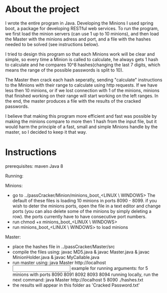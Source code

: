 # About the project

I wrote the entire program in Java. Developing the Minions I used spring boot, a package for developing RESTful web services. To run the program, we first load the minion servers (can use 1 up to 10 minions), and then load the Master with the minions adress and port, and a file with the hashes needed to be solved (see instructions below).

I tried to design this program so that each Minions work will be clear and simple, so every time a Minion is called to calculate, he always gets 1 hash to calculate and he compares 10^8 hashes(changing the last 7 digits, which means the range of the possible passwords is split to 10).

The Master then crack each hash seperatly, sending "calculate" instructions to the Minions with their range to calculate using http requests. If we have less then 10 minions, or if we lost connection with 1 of the minions, minions that finished working on their range will start working on the left ranges.
In the end, the master produces a file with the results of the cracked passwords.

I believe that making this program more efficient and fast was possible by making the minions compare to more then 1 hash from the input file, but it would harm the principle of a fast, small and simple Minions handle by the master, so I decided to keep it that way.


# Instructions

prerequisites:
maven
Java 8

Running:

Minions:
- go to  ../passCracker/Minion/minions_boot_<LINUX \ WINDOWS>   The default of these files is loading 10 minions in ports 8090 - 8099. if you wish to deter the minions ports, open the file in a text editor and change ports (you can also delete some of the minions by simply deleting a row). the ports currently have to have consecutive port numbers.  
- run chmod +x minions_boot_<LINUX \ WINDOWS> 
- run minions_boot_<LINUX \ WINDOWS> to load minions

Master:
- place the hashes file in ../passCracker/Master/src
- compile the files using: javac MD5.java & javac Master.java & javac MinionHolder.java & javac MyCallable.java
- run master using: java Master http://localhost <num of ports> <first port> <input file.txt>
	example for running arguments:
for 5 minions with ports 8090 8091 8092 8093 8094 running locally, run the next command:
java Master http://localhost 5 8090 ./hashes.txt
- the results will appear in this folder as 'Cracked Password.txt'



